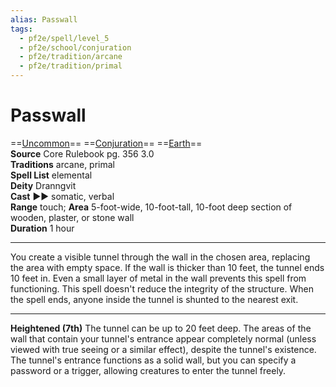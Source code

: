 ```yaml
---
alias: Passwall
tags:
  - pf2e/spell/level_5
  - pf2e/school/conjuration
  - pf2e/tradition/arcane
  - pf2e/tradition/primal
---
```


# Passwall

==[Uncommon](Uncommon.md)== ==[Conjuration](Conjuration.md)== ==[Earth](Earth.md)==  
__Source__ Core Rulebook pg. 356 3.0  
**Traditions** arcane, primal  
**Spell List** elemental  
**Deity** Dranngvit  
**Cast** ►► somatic, verbal  
**Range** touch; **Area** 5-foot-wide, 10-foot-tall, 10-foot deep section of wooden, plaster, or stone wall  
**Duration** 1 hour

---

You create a visible tunnel through the wall in the chosen area, replacing the area with empty space. If the wall is thicker than 10 feet, the tunnel ends 10 feet in. Even a small layer of metal in the wall prevents this spell from functioning. This spell doesn't reduce the integrity of the structure. When the spell ends, anyone inside the tunnel is shunted to the nearest exit.

<hr>

**Heightened (7th)** The tunnel can be up to 20 feet deep. The areas of the wall that contain your tunnel's entrance appear completely normal (unless viewed with true seeing or a similar effect), despite the tunnel's existence. The tunnel's entrance functions as a solid wall, but you can specify a password or a trigger, allowing creatures to enter the tunnel freely.
